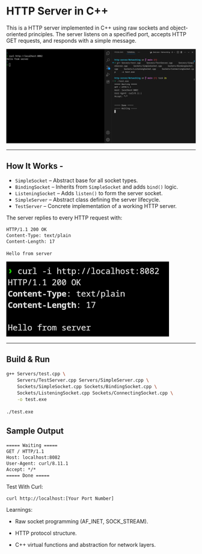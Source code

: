 # HTTP Server in C++

This is a HTTP server implemented in C++ using raw sockets and object-oriented principles. The server listens on a specified port, accepts HTTP GET requests, and responds with a simple message.

![Server Running Screenshot](./images/screenshot.png)

---


##  How It Works -

- `SimpleSocket` – Abstract base for all socket types.
- `BindingSocket` – Inherits from `SimpleSocket` and adds `bind()` logic.
- `ListeningSocket` – Adds `listen()` to form the server socket.
- `SimpleServer` – Abstract class defining the server lifecycle.
- `TestServer` – Concrete implementation of a working HTTP server.

The server replies to every HTTP request with:

```
HTTP/1.1 200 OK
Content-Type: text/plain
Content-Length: 17

Hello from server
```

![alt text](./images/image-1.png)


---

##  Build & Run

```bash
g++ Servers/test.cpp \
    Servers/TestServer.cpp Servers/SimpleServer.cpp \
    Sockets/SimpleSocket.cpp Sockets/BindingSocket.cpp \
    Sockets/ListeningSocket.cpp Sockets/ConnectingSocket.cpp \
    -o test.exe

./test.exe 
```

## Sample Output

```
===== Waiting =====
GET / HTTP/1.1
Host: localhost:8082
User-Agent: curl/8.11.1
Accept: */*
===== Done =====
``` 

Test With Curl:

```
curl http://localhost:[Your Port Number]
```



 Learnings:

   - Raw socket programming (AF_INET, SOCK_STREAM).

   - HTTP protocol structure.

   - C++ virtual functions and abstraction for network layers.










